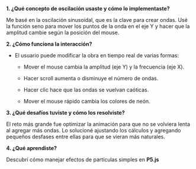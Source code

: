 **1. ¿Qué concepto de oscilación usaste y cómo lo implementaste?**
   
Me basé en la oscilación sinusoidal, que es la clave para crear ondas. Usé la función seno para mover los puntos de la onda en el eje Y y hacer que la amplitud cambie según la posición del mouse.

**2. ¿Cómo funciona la interacción?**
   
- El usuario puede modificar la obra en tiempo real de varias formas:

  - Mover el mouse cambia la amplitud (eje Y) y la frecuencia (eje X).

  - Hacer scroll aumenta o disminuye el número de ondas.

  - Hacer clic hace que las ondas se vuelvan caóticas.

  - Mover el mouse rápido cambia los colores de neón.

**3. ¿Qué desafíos tuviste y cómo los resolviste?**
   
El reto más grande fue optimizar la animación para que no se volviera lenta al agregar más ondas. Lo solucioné ajustando los cálculos y agregando pequeños desfases entre ellas para que se vieran más naturales.

**4. ¿Qué aprendiste?**
   
Descubrí cómo manejar efectos de partículas simples en **P5.js**
